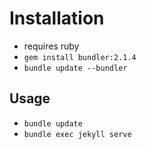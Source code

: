 # Installation

* requires ruby
* `gem install bundler:2.1.4`
* `bundle update --bundler`

## Usage

* ```bundle update```
* ```bundle exec jekyll serve```
